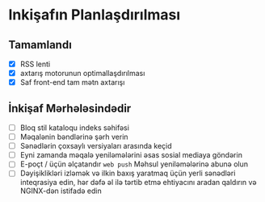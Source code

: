 # Inkişafın Planlaşdırılması

## Tamamlandı

- [x] RSS lenti
- [x] axtarış motorunun optimallaşdırılması
- [x] Saf front-end tam mətn axtarışı

## İnkişaf Mərhələsindədir

- [ ] Bloq stil kataloqu indeks səhifəsi
- [ ] Məqalənin bəndlərinə şərh verin
- [ ] Sənədlərin çoxsaylı versiyaları arasında keçid
- [ ] Eyni zamanda məqalə yeniləmələrini əsas sosial mediaya göndərin
- [ ] E-poçt / üçün əlçatandır `web push` Məhsul yeniləmələrinə abunə olun
- [ ] Dəyişiklikləri izləmək və ilkin baxış yaratmaq üçün yerli sənədləri inteqrasiya edin, hər dəfə əl ilə tərtib etmə ehtiyacını aradan qaldırın və NGINX-dən istifadə edin